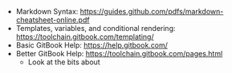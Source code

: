 * Markdown Syntax: https://guides.github.com/pdfs/markdown-cheatsheet-online.pdf
* Templates, variables, and conditional rendering: https://toolchain.gitbook.com/templating/
* Basic GitBook Help: https://help.gitbook.com/
* Better GitBook Help: https://toolchain.gitbook.com/pages.html
    * Look at the bits about 